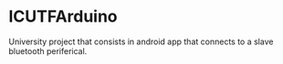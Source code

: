 # ICUTFArduino
University project that consists in android app that connects to a slave bluetooth periferical. 
